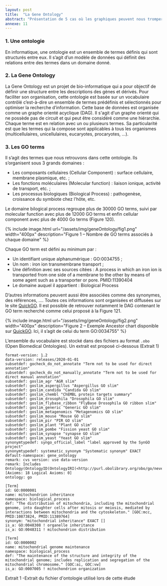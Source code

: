 ```yaml
---
layout: post
title:  "La Gene Ontology"
abstract: "Présentation de 5 cas où les graphiques peuvent nous tromper."
annexe: 11
---
```


### 1. Une ontologie

En informatique, une ontologie est un ensemble de termes définis qui sont structurés entre eux. Il s’agit d’un modèle de données qui définit des relations entre des termes dans un domaine donné.

### 2. La Gene Ontology
La Gene Ontology est un projet de bio-informatique qui a pour objectif de définir une structure entre les descriptions des gènes et dérivés.  Pour faciliter son organisation, cette ontologie est basée sur un vocabulaire contrôlé c’est-à-dire un ensemble de termes prédéfinis et sélectionnés pour optimiser la recherche d’information. Cette base de données est organisée comme un graphe orienté acyclique (DAG). Il s'agit d'un graphe orienté qui ne possède pas de circuit et qui peut être considéré comme une hiérarchie. Chaque terme est en relation avec un ou plusieurs termes. Sa particularité est que les termes qui la compose sont applicables à tous les organismes (multicellulaires, unicellulaires, eucaryotes, procaryotes, …).

### 3. Les GO terms

Il s’agit des termes que nous retrouvons dans cette ontologie. Ils s’organisent sous 3 grands domaines :

- Les composants cellulaires (Cellular Component) : surface cellulaire, membrane plasmique, etc. ;
- Les fonctions moléculaires (Molecular function) : liaison ionique, activité de transport, etc. ;
- Les processus biologiques (Biological Process) : pathogenèse, croissance du symbiote chez l'hôte, etc.

Le domaine bilogical process regroupe plus de 30000 GO terms, suivi par molecular function avec plus de 12000 GO terms et enfin cellular component avec plus de 4000 Go terms (Figure 120).

{% include image.html url="/assets/img/geneOntology/fig1.png" width="400px" description="Figure 1 – Nombre de GO terms associés à chaque domaine" %}

Chaque GO term est défini au minimum par :

- Un identifiant unique alphanumérique : GO:0034755 ;
- Un nom : iron ion transmembrane transport ; 
- Une définition avec ses sources citées : A process in which an iron ion is transported from one side of a membrane to the other by means of some agent such as a transporter or pore. PMID:11390404
- Le domaine auquel il appartient : Biological Process

D’autres informations peuvent aussi être associées comme des synonymes, des références, …. Toutes ces informations sont organisées et diffusées sur le site [QuickGO](https://www.ebi.ac.uk/QuickGO/). Il est possible de retrouver notamment le DAG contenant le GO term recherché comme celui proposé à la Figure 121. 

 {% include image.html url="/assets/img/geneOntology/fig2.png" width="400px" description="Figure 2 – Exemple Ancestor chart disponible sur <a href='https://www.ebi.ac.uk/QuickGO/GTerm?id=GO:0034755' target='_blank'>QuickGO</a>. Ici, il s’agit de celui du term GO:0034755" %}

L’ensemble du vocabulaire est stocké dans des fichiers au format `.obo` (Open Biomedical Ontologies). Un extrait est proposé ci-dessous (Extrait 1)

```
format-version: 1.2
data-version: releases/2020-01-01
subsetdef: gocheck_do_not_annotate "Term not to be used for direct annotation"
subsetdef: gocheck_do_not_manually_annotate "Term not to be used for direct manual annotation"
subsetdef: goslim_agr "AGR slim"
subsetdef: goslim_aspergillus "Aspergillus GO slim"
subsetdef: goslim_candida "Candida GO slim"
subsetdef: goslim_chembl "ChEMBL protein targets summary"
subsetdef: goslim_drosophila "Drosophila GO slim"
subsetdef: goslim_flybase_ribbon "FlyBase Drosophila GO ribbon slim"
subsetdef: goslim_generic "Generic GO slim"
subsetdef: goslim_metagenomics "Metagenomics GO slim"
subsetdef: goslim_mouse "Mouse GO slim"
subsetdef: goslim_pir "PIR GO slim"
subsetdef: goslim_plant "Plant GO slim"
subsetdef: goslim_pombe "Fission yeast GO slim"
subsetdef: goslim_synapse "synapse GO slim"
subsetdef: goslim_yeast "Yeast GO slim"
synonymtypedef: syngo_official_label "label approved by the SynGO project"
synonymtypedef: systematic_synonym "Systematic synonym" EXACT
default-namespace: gene_ontology
remark: cvs version: use data-version
remark: Includes Ontology(OntologyID(OntologyIRI(<http://purl.obolibrary.org/obo/go/never_in_taxon.owl>))) [Axioms: 18 Logical Axioms: 0]
ontology: go

[Term]
id: GO:0000001
name: mitochondrion inheritance
namespace: biological_process
def: "The distribution of mitochondria, including the mitochondrial genome, into daughter cells after mitosis or meiosis, mediated by interactions between mitochondria and the cytoskeleton." [GOC:mcc, PMID:10873824, PMID:11389764]
synonym: "mitochondrial inheritance" EXACT []
is_a: GO:0048308 ! organelle inheritance
is_a: GO:0048311 ! mitochondrion distribution

[Term]
id: GO:0000002
name: mitochondrial genome maintenance
namespace: biological_process
def: "The maintenance of the structure and integrity of the mitochondrial genome; includes replication and segregation of the mitochondrial chromosome." [GOC:ai, GOC:vw]
is_a: GO:0007005 ! mitochondrion organization
```

<figcaption>Extrait 1 -Extrait du fichier d'ontologie utilisé lors de cette étude</figcaption>
<br>